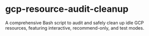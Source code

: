# gcp-resource-audit-cleanup
A comprehensive Bash script to audit and safely clean up idle GCP resources, featuring interactive, recommend-only, and test modes.
